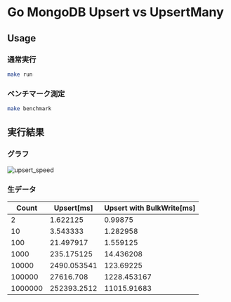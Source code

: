 # Go MongoDB Upsert vs UpsertMany

## Usage

### 通常実行

```zsh
make run
```

### ベンチマーク測定

```zsh
make benchmark
```

## 実行結果
### グラフ

![upsert_speed](https://github.com/taako-502/go-mongodb-upsert-vs-upsertmany/assets/36348377/5aee6efc-2165-4298-b258-2d06485fc697)

### 生データ

| Count   | Upsert[ms] | Upsert with BulkWrite[ms] |
|---------|------------|---------------------------|
| 2       | 1.622125   | 0.99875                   |
| 10      | 3.543333   | 1.282958                  |
| 100     | 21.497917  | 1.559125                  |
| 1000    | 235.175125 | 14.436208                 |
| 10000   | 2490.053541| 123.69225                 |
| 100000  | 27616.708  | 1228.453167               |
| 1000000 | 252393.2512| 11015.91683               |
